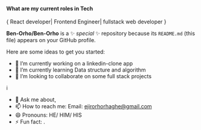 
#### What are my current roles in Tech


   { React developer| Frontend Engineer| fullstack web developer } 

**Ben-Orho/Ben-Orho** is a ✨ _special_ ✨ repository because its `README.md` (this file) appears on your GitHub profile.

Here are some ideas to get you started:

- 🔭 I’m currently working on a linkedin-clone app
- 🌱 I’m currently learning Data structure and algorithm
- 👯 I’m looking to collaborate on some full stack projects


i
- 💬 Ask me about,
- 📫 How to reach me: 
              Email: ejirorhorhaghe@gmail.com
- 😄 Pronouns: HE/ HIM/ HIS
- ⚡ Fun fact: .

